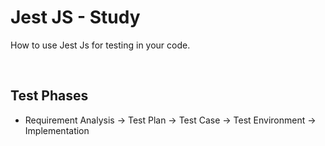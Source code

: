 # Jest JS - Study

How to use Jest Js for testing in your code.

<br>

## Test Phases

* Requirement Analysis -> Test Plan -> Test Case -> Test Environment -> Implementation